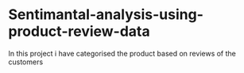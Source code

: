# Sentimantal-analysis-using-product-review-data
In this project i have categorised the product based on reviews of the customers 
